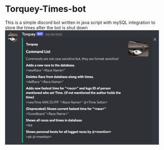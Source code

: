 # Torquey-Times-bot
This is a simple discord bot written in java script with mySQL integration to store the times after the bot is shut down
![image](/logo.png)
